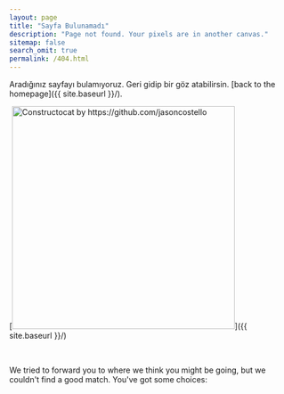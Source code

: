 ```yaml
---
layout: page
title: "Sayfa Bulunamadı"
description: "Page not found. Your pixels are in another canvas."
sitemap: false
search_omit: true
permalink: /404.html
---  
```


Aradığınız sayfayı bulamıyoruz. Geri gidip bir göz atabilirsin. [back to the homepage]({{ site.baseurl }}/).

[<img src="{{ site.baseurl }}/images/404.jpg" alt="Constructocat by https://github.com/jasoncostello" style="width: 400px;"/>]({{ site.baseurl }}/)

<br/>

We tried to forward you to where we think you might be going, but we couldn't
find a good match. You've got some choices:

<div id="sorryMsg"></div>

<!-- Script needs to be at the bottom, after any content -->
<script language="JavaScript">
var forwardingURL=window.location.pathname;
if (forwardingURL.charAt(forwardingURL.length - 1) != "/") forwardingURL += "/";
var gonnaFwd = false;
var newURL = "";
var baseURL = "";
var archive = false;
console.log(forwardingURL);

// .MD EXTENSION CHECK
if (forwardingURL.indexOf(".md") > -1)
{
  gonnaFwd = true;
  newURL = forwardingURL.replace(".md","");
} else {

  // DOCS ARCHIVE CHECK
{% for item in site.posts %}
  if (forwardingURL == "/{{ item[null] }}/")
  {
    console.log("Found via Docker Compose file for Archive");
    gonnaFwd = true;
    archive = true;
    // make it so redirects cascade; first, use the base URL, then append path
    baseURL = "{{ site.url }}";
    newURL = forwardingURL;
  }{% endfor %}

if (archive==false) {
  // CSV CHECK
  {% for item in site.data.redirects %}
  var redirectVal = {{ item | jsonify }};
  if (forwardingURL == redirectVal.source)
  {
    console.log("Found via CSV @ ", redirectVal.source, redirectVal.destination);
    gonnaFwd = true;
    newURL = forwardingURL.replace(redirectVal.source,redirectVal.destination);
  }
  {% endfor %}
} // end of check for archive
} // end of check for .md
var path = window.location.pathname.replace("#","");
var phrase = decodeURIComponent(path.replace(/\/+/g, ' ').trim());

if (gonnaFwd) {
  newURL = baseURL + newURL;
  console.log("Forwarding to: " + newURL);
  window.location.replace(newURL);
  window.location.href = newURL;
  document.write('<meta http-equiv="refresh" content="0; url=' + newURL + '">')
} else {
  console.log("Showing 404 choices");
  var ghIssueQueryString = "title=404%20at%20" + path + "&body=URL%3A%20" + path;
  var output = new Array();
  output.push("<ul><li><a href='https://github.com/jeruselam/jeruselam.github.io/issues/new?" + ghIssueQueryString + "' class='nomunge'>File a ticket</a></li>");
  output.push("<li><a href='/search/?q=" + phrase + "'</a>Search for <tt>&quot;" + phrase + "&quot;</tt></a></li>");
  output.push("<li><a href='/search/'>Try a different search</a></li>");
  output.push("<li><a href='/'>Go to the index</a></li></ul>");
  document.getElementById('sorryMsg').innerHTML = output.join("");
}
</script>
